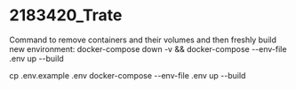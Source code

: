 # 2183420_Trate

Command to remove containers and their volumes and then freshly build new environment:
docker-compose down -v && docker-compose --env-file .env up --build  

cp .env.example .env
docker-compose --env-file .env up --build  